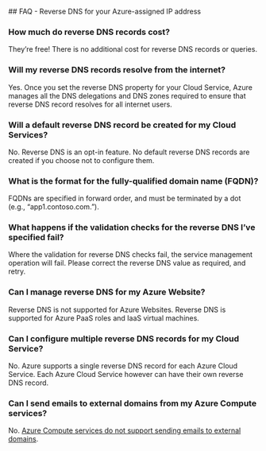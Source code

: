 <BR> 
## <a name="faq---reverse-dns-for-your-azure-assigned-ip-address"></a>FAQ - Reverse DNS for your Azure-assigned IP address

### <a name="how-much-do-reverse-dns-records-cost"></a>How much do reverse DNS records cost?
They’re free!  There is no additional cost for reverse DNS records or queries.

### <a name="will-my-reverse-dns-records-resolve-from-the-internet"></a>Will my reverse DNS records resolve from the internet?
Yes. Once you set the reverse DNS property for your Cloud Service, Azure manages all the DNS delegations and DNS zones required to ensure that reverse DNS record resolves for all internet users.

### <a name="will-a-default-reverse-dns-record-be-created-for-my-cloud-services"></a>Will a default reverse DNS record be created for my Cloud Services?
No. Reverse DNS is an opt-in feature. No default reverse DNS records are created if you choose not to configure them.

### <a name="what-is-the-format-for-the-fully-qualified-domain-name-fqdn"></a>What is the format for the fully-qualified domain name (FQDN)?
FQDNs are specified in forward order, and must be terminated by a dot (e.g., “app1.contoso.com.”).

### <a name="what-happens-if-the-validation-checks-for-the-reverse-dns-ive-specified-fail"></a>What happens if the validation checks for the reverse DNS I’ve specified fail?
Where the validation for reverse DNS checks fail, the service management operation will fail. Please correct the reverse DNS value as required, and retry.

### <a name="can-i-manage-reverse-dns-for-my-azure-website"></a>Can I manage reverse DNS for my Azure Website?
Reverse DNS is not supported for Azure Websites. Reverse DNS is supported for Azure PaaS roles and IaaS virtual machines.

### <a name="can-i-configure-multiple-reverse-dns-records-for-my-cloud-service"></a>Can I configure multiple reverse DNS records for my Cloud Service?
No. Azure supports a single reverse DNS record for each Azure Cloud Service. Each Azure Cloud Service however can have their own reverse DNS record.

### <a name="can-i-send-emails-to-external-domains-from-my-azure-compute-services"></a>Can I send emails to external domains from my Azure Compute services?
No. [Azure Compute services do not support sending emails to external domains](https://blogs.msdn.microsoft.com/mast/2016/04/04/sending-e-mail-from-azure-compute-resource-to-external-domains/).
